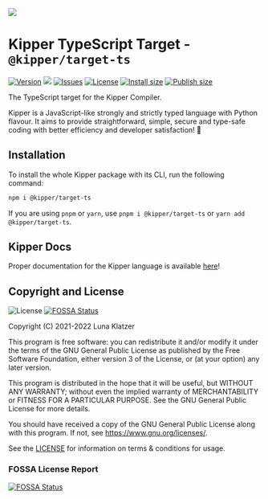 ![](https://github.com/Luna-Klatzer/Kipper/raw/main/img/Kipper-Logo-with-head.png)

# Kipper TypeScript Target - `@kipper/target-ts`

[![Version](https://img.shields.io/npm/v/@kipper/target-ts?label=release&color=%23cd2620&logo=npm)](https://npmjs.org/package/@kipper/target-ts)
![](https://img.shields.io/badge/Coverage-75%25-5A7302.svg?style=flat&logoColor=white&color=blue&prefix=$coverage$)
[![Issues](https://img.shields.io/github/issues/Luna-Klatzer/Kipper)](https://github.com/Luna-Klatzer/Kipper/issues)
[![License](https://img.shields.io/github/license/Luna-Klatzer/Kipper?color=cyan)](https://github.com/Luna-Klatzer/Kipper/blob/main/LICENSE)
[![Install size](https://packagephobia.com/badge?p=@kipper/target-ts)](https://packagephobia.com/result?p=@kipper/target-ts)
[![Publish size](https://badgen.net/packagephobia/publish/@kipper/target-ts)](https://packagephobia.com/result?p=@kipper/target-ts)

The TypeScript target for the Kipper Compiler.

Kipper is a JavaScript-like strongly and strictly typed language with Python flavour. It aims to provide
straightforward, simple, secure and type-safe coding with better efficiency and developer satisfaction! 🦊

## Installation

To install the whole Kipper package with its CLI, run the following command:

```bash
npm i @kipper/target-ts
```

If you are using `pnpm` or `yarn`, use `pnpm i @kipper/target-ts` or `yarn add @kipper/target-ts`.

## Kipper Docs

Proper documentation for the Kipper language is available [here](https://luna-klatzer.github.io/Kipper/)!

## Copyright and License

![License](https://img.shields.io/github/license/Luna-Klatzer/Kipper?color=cyan)
[![FOSSA Status](https://app.fossa.com/api/projects/git%2Bgithub.com%2FLuna-Klatzer%2FKipper.svg?type=shield)](https://app.fossa.com/projects/git%2Bgithub.com%2FLuna-Klatzer%2FKipper?ref=badge_shield)

Copyright (C) 2021-2022 Luna Klatzer

This program is free software: you can redistribute it and/or modify it under
the terms of the GNU General Public License as published by the Free Software
Foundation, either version 3 of the License, or
(at your option) any later version.

This program is distributed in the hope that it will be useful, but WITHOUT ANY
WARRANTY; without even the implied warranty of MERCHANTABILITY or FITNESS FOR A
PARTICULAR PURPOSE. See the GNU General Public License for more details.

You should have received a copy of the GNU General Public License along with
this program. If not, see <https://www.gnu.org/licenses/>.

See the [LICENSE](https://raw.githubusercontent.com/Luna-Klatzer/Kipper/main/LICENSE)
for information on terms & conditions for usage.

### FOSSA License Report

[![FOSSA Status](https://app.fossa.com/api/projects/git%2Bgithub.com%2FLuna-Klatzer%2FKipper.svg?type=large)](https://app.fossa.com/projects/git%2Bgithub.com%2FLuna-Klatzer%2FKipper?ref=badge_large)
